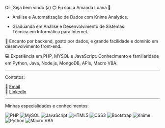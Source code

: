 Oii, Seja bem vindo (a) 🙃
Eu sou a Amanda Luana 💚

- Análise e Automatização de Dados com Knime Analytics.

- Graduanda em Análise e Desenvolvimento de Sistemas.  
Técnica em Informática para Internet.  

🌟 Encanto por backend, gosto por dados, e grande facilidade e domínio em desenvolvimento front-end.  

💻 Experiência em PHP, MYSQL e JavaScript. Conhecimento e familiaridade em Python, Java, Node.js, MongoDB, APIs, Macro VBA.  



________________________________________
Contatos:

📧 [Email](mailto:aamandaluanap7@gmail.com)  
🔗 [LinkedIn](https://www.linkedin.com/in/amanda-luana-pedreira)


________________________________________

Minhas especialidades e conhecimentos:

![PHP](https://img.shields.io/badge/PHP-777BB4?style=for-the-badge&logo=php&logoColor=white)
![MySQL](https://img.shields.io/badge/MySQL-4479A1?style=for-the-badge&logo=mysql&logoColor=white)
![JavaScript](https://img.shields.io/badge/JavaScript-F7DF1E?style=for-the-badge&logo=javascript&logoColor=black)
![HTML5](https://img.shields.io/badge/HTML5-E34F26?style=for-the-badge&logo=html5&logoColor=white)
![CSS3](https://img.shields.io/badge/CSS3-1572B6?style=for-the-badge&logo=css3&logoColor=white)
![Bootstrap](https://img.shields.io/badge/Bootstrap-7952B3?style=for-the-badge&logo=bootstrap&logoColor=white)
![Knime](https://img.shields.io/badge/KNIME-FEDB00?style=for-the-badge&logo=knime&logoColor=black)
![Python](https://img.shields.io/badge/Python-3776AB?style=for-the-badge&logo=python&logoColor=white)
![Macro VBA](https://img.shields.io/badge/Macro%20VBA-862633?style=for-the-badge&logo=microsoft&logoColor=white)
